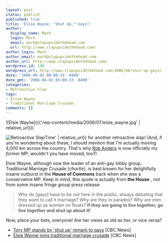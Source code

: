 ```yaml
---
layout: post
status: publish
published: true
title: 'Elsie Wayne: "Shut Up," Gays!'
author:
  display_name: Mark
  login: Mark
  email: mark@slapupsidethehead.com
  url: http://www.slapupsidethehead.com/
author_login: Mark
author_email: mark@slapupsidethehead.com
author_url: http://www.slapupsidethehead.com/
wordpress_id: 136
wordpress_url: http://www.slapupsidethehead.com/2006/08/shut-up-gays/
date: '2006-08-02 00:00:33 -0400'
date_gmt: '2006-08-02 05:00:33 -0400'
categories:
- Retroactive Slap
tags:
- Elsie Wayne
- Traditional Marriage Crusade
comments: []
---
```

![Elsie Wayne]({{'/wp-content/media/2006/07/elsie_wayne.jpg' | relative_url}})

![Retroactive Slap]({{'/wp-content/media/2006/07/retroactive.jpg)Time' | relative_url}} for another retroactive slap! (And, if you're wondering about these; I should mention that I'm actually moving 4,000 km across the country. That's why [Rob Anders](http://www.slapupsidethehead.com/2006/07/homosexual-sex-marriage/ "You remember, the homosexual sex marriage guy!") is now officially my _former_ MP; wouldn't you have moved, too?)

Elsie Wayne, although now the leader of an anti-gay lobby group, Traditional Marriage Crusade (_chortle_), is best known for her delightfully insane outburst in the **House of Commons** back when she was a conservative MP. Keep in mind, this quote is actually from **the House** , not from some insane fringe group press release:

> Why do [gays] have to be out here in the public, always debating that they want to call it marriage? Why are they in parades? Why are men dressed up as women on floats? **If they are going to live together, go live together and shut up about it!**

Now, place your bets, everyone! Are her views as old as her, or vice versa?

- [Tory MP stands by 'shut up' remark to gays](http://www.cbc.ca/story/news/national/2003/05/09/elsie_gay030509.html) [CBC News]
- [Elsie Wayne joins traditional marriage crusade](http://www.cbc.ca/nb/story/nb_waynesame20060103.html) [CBC News]

